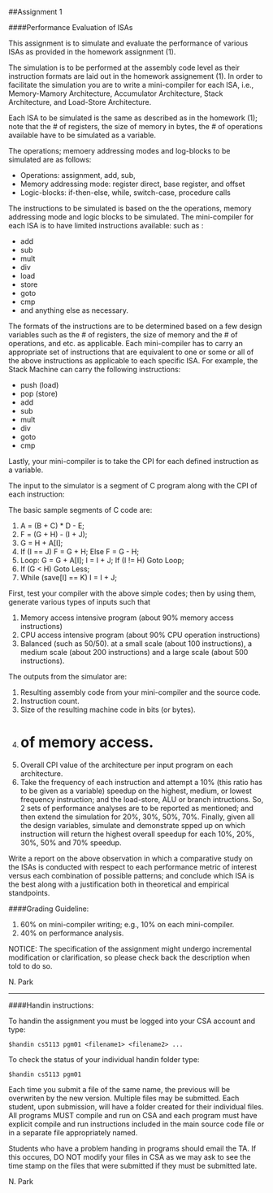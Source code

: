 ##Assignment 1

####Performance Evaluation of ISAs

This assignment is to simulate and evaluate the performance
of various ISAs as provided in the homework assignment (1).

The simulation is to be performed at the assembly code level 
as their instruction formats are laid out in the homework assignement (1).
In order to facilitate the simulation you are to write 
a mini-compiler for each ISA, i.e., Memory-Mamory Architecture,
Accumulator Architecture, Stack Architecture, and Load-Store Architecture.

Each ISA to be simulated is the same as described as in the homework (1);
note that the # of registers, the size of memory in bytes, the # of operations
available have to be simulated as a variable.

The operations; memoery addressing modes
and log-blocks to be simulated are as follows:

* Operations: assignment, add, sub, 
* Memory addressing mode: register direct, base register, and offset
* Logic-blocks: if-then-else, while, switch-case, procedure calls


The instructions to be simulated is based on the 
the operations, memory addressing mode and logic blocks to be simulated.
The mini-compiler for each ISA is to have limited instructions available:
such as :

* add
* sub
* mult
* div
* load
* store
* goto
* cmp 
* and anything else as necessary.

The formats of the instructions are to be determined based on a few
design variables such as the # of registers, the size of memory and
the # of operations, and etc. as applicable.
Each mini-compiler has to carry an appropriate set of instructions that
are equivalent to one or some or all of the above instructions 
as applicable to each specific ISA.
For example, the Stack Machine can carry the following instructions:

* push (load)
* pop (store)
* add
* sub
* mult
* div
* goto
* cmp

Lastly, your mini-compiler is to take the CPI for each defined instruction
as a variable.

The input to the simulator is a segment of C program along with 
the CPI of each instruction:

The basic sample segments of C code are:

1. A = (B + C) * D - E;
2. F = (G + H) - (I + J);
3. G = H + A[I];
4. If (I == J) F = G + H;
   Else F = G - H;
5. Loop: G = G + A[I];
         I = I + J;
         If (I != H) Goto Loop;
6. If (G < H) Goto Less;
7. While (save[I] == K)
         I = I + J;

First, test your compiler with the above simple codes; then
by using them, generate various types of inputs such that

1. Memory access intensive program (about 90% memory access instructions)
2. CPU access intensive program (about 90% CPU operation instructions)
3. Balanced (such as 50/50).
at a small scale (about 100 instructions), a medium scale 
(about 200 instructions) and a large scale (about 500 instructions).

The outputs from the simulator are:

1. Resulting assembly code from your mini-compiler and the source code.
2. Instruction count.
3. Size of the resulting machine code in bits (or bytes).
4. # of memory access.
5. Overall CPI value of the architecture per input program 
on each architecture.
6. Take the frequency of each instruction and attempt a 10% (this ratio
has to be given as a variable) speedup
on the highest, medium, or lowest frequency instruction; and 
the load-store, ALU or branch intructions. So, 2 sets of performance
analyses are to be reported as mentioned; and then extend the simulation
for 20%, 30%, 50%, 70%. Finally, given all the design variables,
simulate and demonstrate spped up on which instruction will
return the highest overall speedup for each 10%, 20%, 30%, 50% and 70%
speedup.

Write a report on the above observation in which
a comparative study on the ISAs is conducted with respect to
each performance metric of interest versus each combination of
possible patterns; and conclude which ISA is the best 
along with a justification both in theoretical and empirical
standpoints.

####Grading Guideline:

1. 60% on mini-compiler writing; e.g., 10% on each mini-compiler.
2. 40% on performance analysis.

NOTICE: The specification of the assignment might undergo
incremental modification or clarification, so please check back the
description when told to do so.

N. Park

--------------------------------------------------------------------------------

####Handin instructions:

To handin the assignment you must be logged into your CSA account
and type:

	$handin cs5113 pgm01 <filename1> <filename2> ...

To check the status of your individual handin folder type:

	$handin cs5113 pgm01

Each time you submit a file of the same name, the previous will
be overwriten by the new version. Multiple files may be submitted.
Each student, upon submission, will have a folder created for their
individual files. All programs MUST compile and run on CSA and 
each program must have explicit compile and run instructions included
in the main source code file or in a separate file appropriately
named. 

Students who have a problem handing in programs should email the TA. 
If this occures, DO NOT modify your files in CSA as we may ask to 
see the time stamp on the files that were submitted if they must
be submitted late. 

N. Park
